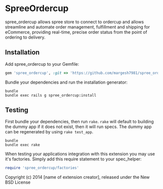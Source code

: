 SpreeOrdercup
=============

spree_ordercup allows spree store to connect to ordercup and allows streamline and automate order management, fulfillment and shipping for eCommerce, providing real-time, precise order status from the point of ordering to delivery. 

Installation
------------

Add spree_ordercup to your Gemfile:

```ruby
gem 'spree_ordercup', :git => 'https://github.com/margesh7981/spree_ordercup.git'
```

Bundle your dependencies and run the installation generator:

```shell
bundle
bundle exec rails g spree_ordercup:install
```

Testing
-------

First bundle your dependencies, then run `rake`. `rake` will default to building the dummy app if it does not exist, then it will run specs. The dummy app can be regenerated by using `rake test_app`.

```shell
bundle
bundle exec rake
```

When testing your applications integration with this extension you may use it's factories.
Simply add this require statement to your spec_helper:

```ruby
require 'spree_ordercup/factories'
```

Copyright (c) 2014 [name of extension creator], released under the New BSD License

